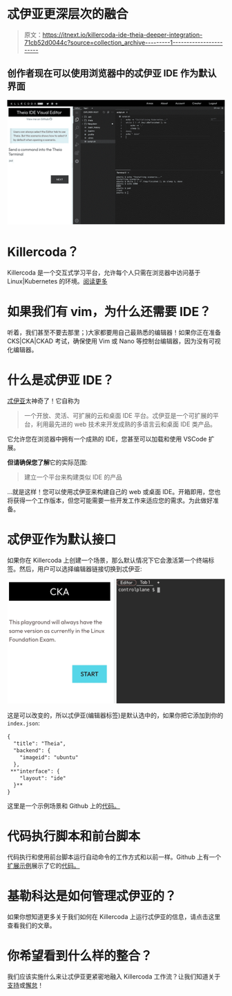 # 忒伊亚更深层次的融合

> 原文：<https://itnext.io/killercoda-ide-theia-deeper-integration-71cb52d0044c?source=collection_archive---------1----------------------->

## 创作者现在可以使用浏览器中的忒伊亚 IDE 作为默认界面

![](img/112f4d4f47622306f7fb4c8d1b8e9de9.png)

# Killercoda？

Killercoda 是一个交互式学习平台，允许每个人只需在浏览器中访问基于 Linux|Kubernetes 的环境。[阅读更多](https://wuestkamp.medium.com/katacoda-alternative-1d33599af75f?source=friends_link&sk=853df1e3537cdd19dfcf4cfc0bcd1bff)

# 如果我们有 vim，为什么还需要 IDE？

听着，我们甚至不要去那里；)大家都要用自己最熟悉的编辑器！如果你正在准备 CKS|CKA|CKAD 考试，确保使用 Vim 或 Nano 等控制台编辑器，因为没有可视化编辑器。

# 什么是忒伊亚 IDE？

[忒伊亚](https://theia-ide.org/)太神奇了！它自称为

> 一个开放、灵活、可扩展的云和桌面 IDE 平台。忒伊亚是一个可扩展的平台，利用最先进的 web 技术来开发成熟的多语言云和桌面 IDE 类产品。

它允许您在浏览器中拥有一个成熟的 IDE，您甚至可以加载和使用 VSCode 扩展。

**但请确保您了解**它的实际范围:

> 建立一个平台来构建类似 IDE 的产品

…就是这样！您可以使用忒伊亚来构建自己的 web 或桌面 IDE。开箱即用，您也将获得一个工作版本，但您可能需要一些开发工作来适应您的需求。为此做好准备。

# 忒伊亚作为默认接口

如果你在 Killercoda 上创建一个场景，那么默认情况下它会激活第一个终端标签。然后，用户可以选择编辑器链接切换到忒伊亚:

![](img/280b96a8ca75b7eb89411858ffe545f0.png)

这是可以改变的，所以忒伊亚(编辑器标签)是默认选中的，如果你把它添加到你的`index.json`:

```
{
  "title": "Theia",
  "backend": {
    "imageid": "ubuntu"
  },
 **"interface": {
    "layout": "ide"
  }**
}
```

这里是一个示例场景和 Github 上的[代码。](https://github.com/killercoda/scenario-examples/tree/main/theia-ide-visual-editor)

# 代码执行脚本和前台脚本

代码执行和使用前台脚本运行自动命令的工作方式和以前一样。Github 上有一个[扩展示例](https://killercoda.com/examples/scenario/foreground-background-scripts-multi-step-ide)展示了它的[代码。](https://github.com/killercoda/scenario-examples/tree/main/foreground-background-scripts-multi-step-ide)

# 基勒科达是如何管理忒伊亚的？

如果你想知道更多关于我们如何在 Killercoda 上运行忒伊亚的信息，请点击这里查看我们的文章。

# 你希望看到什么样的整合？

我们应该实施什么来让忒伊亚更紧密地融入 Killercoda 工作流？让我们知道关于[支持](https://killercoda.com/support)或[懈怠](https://killercoda.com/slack)！